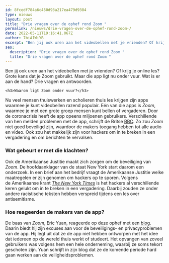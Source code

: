 ```yaml
---
id: 8fcedf784a6c450d93a217ea479d9384
type: nieuws
layout: post
title: "Drie vragen over de ophef rond Zoom "
permalink: /nieuws/drie-vragen-over-de-ophef-rond-zoom-/
date: 2022-05-11T19:16:41.067Z
author: 7biA1WiYB
excerpt: "Ben jij ook uren aan het videobellen met je vrienden? Of krijg je online les? Grote kans dat je Zoom gebruikt. Maar die app ligt nu onder vuur. Wat is er aan de hand? Drie vragen en antwoorden.   "
seo:
  description: "Drie vragen over de ophef rond Zoom "
  title: "Drie vragen over de ophef rond Zoom "
---
```

Ben jij ook uren aan het videobellen met je vrienden? Of krijg je online les? Grote kans dat je Zoom gebruikt. Maar die app ligt nu onder vuur. Wat is er aan de hand? Drie vragen en antwoorden.   

    <h3>Waarom ligt Zoom onder vuur?</h3>
<p>Nu veel mensen thuiswerken en scholieren thuis les krijgen zijn apps waarmee je kunt videobellen razend populair. Eén van die apps is <em>Zoom</em>, waarmee je met een grote groep mensen kunt bellen of vergaderen. Door de coronacrisis heeft de app opeens miljoenen gebruikers. Verschillende van hen melden problemen met de app, schrijft de Britse <a href="https://www.bbc.com/news/business-52115434" target="_blank">BBC</a>. Zo zou <em>Zoom</em> niet goed beveiligd zijn, waardoor de makers toegang hebben tot alle audio en video. Ook zou het makkelijk zijn voor hackers om in te breken in een vergadering en om berichten te vervalsen.</p>
<h3>Wat gebeurt er met die klachten?</h3>
<p>Ook de Amerikaanse Justitie maakt zich zorgen om de beveiliging van <em>Zoom</em>. De hoofdaanklager van de staat New York start daarom een onderzoek. In een brief aan het bedrijf vraagt de Amerikaanse Justitie welke maatregelen er zijn genomen om hackers op te sporen. Volgens de Amerikaanse krant <em><a href="https://www.nytimes.com/2020/03/30/technology/new-york-attorney-general-zoom-privacy.html" target="_blank">The New York Times</a></em> is het hackers al verschillende keren gelukt om in te breken in een vergadering. Daarbij zouden ze onder andere racistische teksten hebben verspreid tijdens een les over antisemitisme.</p>
<h3>Hoe reageerden de makers van de app?</h3>
<p>De baas van <em>Zoom</em>, Eric Yuan, reageerde op deze ophef met een <a href="https://blog.zoom.us/wordpress/2020/04/01/a-message-to-our-users/" target="_blank">blog</a>. Daarin biedt hij zijn excuses aan voor de beveiligings- en privacyproblemen van de app. Hij legt uit dat ze de app niet hebben ontworpen met het idee dat iedereen op de wereld thuis werkt of studeert. Het opvangen van zoveel gebruikers was volgens hem een hele onderneming, waarbij ze soms tekort geschoten zijn. Yuan schrijft in zijn blog dat ze de komende periode hard gaan werken aan de veiligheidsproblemen.</p>  
